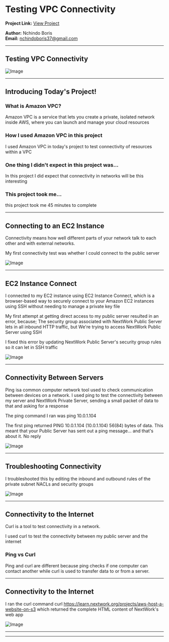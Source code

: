 # Testing VPC Connectivity

**Project Link:** [View Project](http://learn.nextwork.org/projects/aws-networks-connectivity)

**Author:** Nchindo Boris  
**Email:** nchindoboris37@gmail.com

---

## Testing VPC Connectivity

![Image](http://learn.nextwork.org/soothed_rose_serene_peach/uploads/aws-networks-connectivity_8ee57662)

---

## Introducing Today's Project!

### What is Amazon VPC?

Amazon VPC is a service that lets you create a private, isolated network inside AWS, where you can launch and manage your cloud resources

### How I used Amazon VPC in this project

I used Amazon VPC in today's project to test connectivity of resources within a VPC

### One thing I didn't expect in this project was...

In this project I did expect that connectivity in networks will be this interesting

### This project took me...

this project took me 45 minutes to complete

---

## Connecting to an EC2 Instance

Connectivity means how well different parts of your network talk to each other and with external networks.

My first connectivity test was whether I could connect to the public server

![Image](http://learn.nextwork.org/soothed_rose_serene_peach/uploads/aws-networks-connectivity_88727bef)

---

## EC2 Instance Connect

I connected to my EC2 instance using EC2 Instance Connect, which is a browser-based way to securely connect to your Amazon EC2 instances using SSH without needing to manage a private key file

My first attempt at getting direct access to my public server resulted in an error, because;
The security group associated with NextWork Public Server lets in all inbound HTTP traffic, but We're trying to access NextWork Public Server using SSH 

I fixed this error by updating NextWork Public Server's security group rules so it can let in SSH traffic 

![Image](http://learn.nextwork.org/soothed_rose_serene_peach/uploads/aws-networks-connectivity_1cbb1b88)

---

## Connectivity Between Servers

Ping isa common computer network tool used to check communication between devices on a network. I used ping to test the connectivity between my server  and NextWork Private Server, sending a small packet of data to that and asking for a response

The ping command I ran was ping 10.0.1.104

The first ping returned PING 10.0.1.104 (10.0.1.104) 56(84) bytes of data. This meant that your Public Server has sent out a ping message... and that's about it. No reply 

![Image](http://learn.nextwork.org/soothed_rose_serene_peach/uploads/aws-networks-connectivity_defghijk)

---

## Troubleshooting Connectivity

I troubleshooted this by editing the inbound and outbound rules of the private subnet NACLs and security groups

![Image](http://learn.nextwork.org/soothed_rose_serene_peach/uploads/aws-networks-connectivity_4a9e8014)

---

## Connectivity to the Internet

Curl is a tool to test connectivity in a network. 

I used curl to test the connectivity between my public server and the internet

### Ping vs Curl

Ping and curl are different because ping checks if one computer can contact another while curl is used to transfer data to or from a server.

---

## Connectivity to the Internet

I ran the curl command curl https://learn.nextwork.org/projects/aws-host-a-website-on-s3  which returned the complete HTML content of NextWork's web app 

![Image](http://learn.nextwork.org/soothed_rose_serene_peach/uploads/aws-networks-connectivity_8ee57662)

---

---

